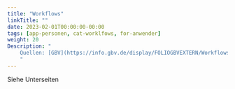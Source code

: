 ```yaml
---
title: "Workflows"
linkTitle: ""
date: 2023-02-01T00:00:00-00:00
tags: [app-personen, cat-worklfows, for-anwender]
weight: 20
Description: "
    Quellen: [GBV](https://info.gbv.de/display/FOLIOGBVEXTERN/Workflows+Persone)
    "
---
```


Siehe Unterseiten